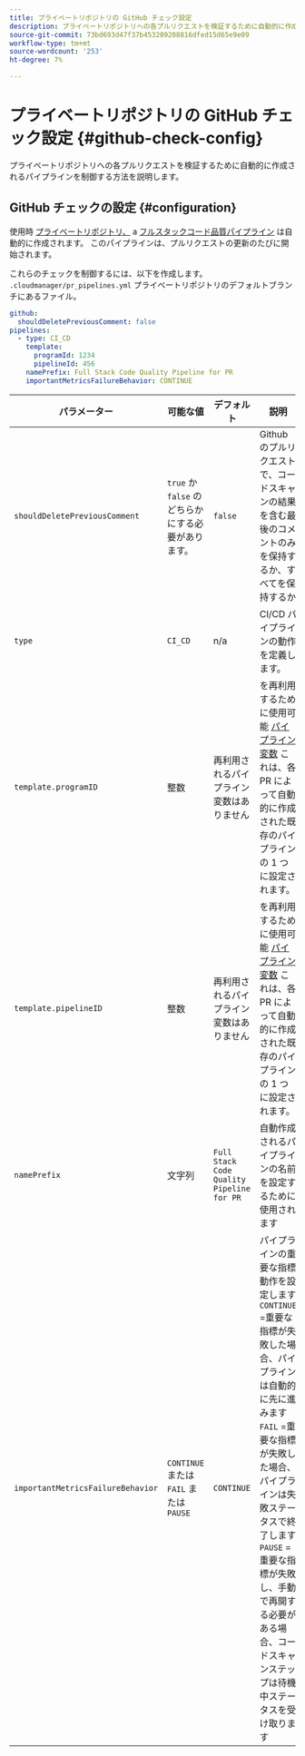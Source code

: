 ```yaml
---
title: プライベートリポジトリの GitHub チェック設定
description: プライベートリポジトリへの各プルリクエストを検証するために自動的に作成されるパイプラインを制御する方法を説明します。
source-git-commit: 73bd693d47f37b453209208816dfed15d65e9e09
workflow-type: tm+mt
source-wordcount: '253'
ht-degree: 7%

---
```



# プライベートリポジトリの GitHub チェック設定 {#github-check-config}

プライベートリポジトリへの各プルリクエストを検証するために自動的に作成されるパイプラインを制御する方法を説明します。

## GitHub チェックの設定 {#configuration}

使用時 [プライベートリポジトリ、](private-repositories.md#using) a [フルスタックコード品質パイプライン](/help/implementing/cloud-manager/configuring-pipelines/introduction-ci-cd-pipelines.md) は自動的に作成されます。 このパイプラインは、プルリクエストの更新のたびに開始されます。

これらのチェックを制御するには、以下を作成します。 `.cloudmanager/pr_pipelines.yml` プライベートリポジトリのデフォルトブランチにあるファイル。

```yaml
github:
  shouldDeletePreviousComment: false
pipelines:
  - type: CI_CD
    template:
      programId: 1234
      pipelineId: 456
    namePrefix: Full Stack Code Quality Pipeline for PR 
    importantMetricsFailureBehavior: CONTINUE
```

| パラメーター | 可能な値 | デフォルト | 説明 |
|---|---|---|---|
| `shouldDeletePreviousComment` | `true` か `false` のどちらかにする必要があります。 | `false` | Github のプルリクエストで、コードスキャンの結果を含む最後のコメントのみを保持するか、すべてを保持するか |
| `type` | `CI_CD` | n/a | CI/CD パイプラインの動作を定義します。 |
| `template.programID` | 整数 | 再利用されるパイプライン変数はありません | を再利用するために使用可能 [パイプライン変数](/help/implementing/cloud-manager/configuring-pipelines/pipeline-variables.md) これは、各 PR によって自動的に作成された既存のパイプラインの 1 つに設定されます。 |
| `template.pipelineID` | 整数 | 再利用されるパイプライン変数はありません | を再利用するために使用可能 [パイプライン変数](/help/implementing/cloud-manager/configuring-pipelines/pipeline-variables.md) これは、各 PR によって自動的に作成された既存のパイプラインの 1 つに設定されます。 |
| `namePrefix` | 文字列 | `Full Stack Code Quality Pipeline for PR` | 自動作成されるパイプラインの名前を設定するために使用されます |
| `importantMetricsFailureBehavior` | `CONTINUE` または `FAIL` または `PAUSE` | `CONTINUE` | パイプラインの重要な指標動作を設定します<br>`CONTINUE` =重要な指標が失敗した場合、パイプラインは自動的に先に進みます<br>`FAIL` =重要な指標が失敗した場合、パイプラインは失敗ステータスで終了します<br>`PAUSE` =重要な指標が失敗し、手動で再開する必要がある場合、コードスキャンステップは待機中ステータスを受け取ります |
